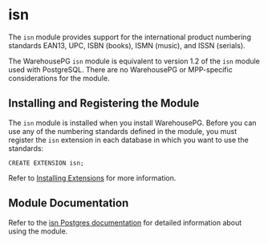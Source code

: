 # isn 

The `isn` module provides support for the international product numbering standards EAN13, UPC, ISBN (books), ISMN (music), and ISSN (serials). 

The WarehousePG `isn` module is equivalent to version 1.2 of the `isn` module used with PostgreSQL. There are no WarehousePG or MPP-specific considerations for the module.

## <a id="topic_reg"></a>Installing and Registering the Module 

The `isn` module is installed when you install WarehousePG. Before you can use any of the numbering standards defined in the module, you must register the `isn` extension in each database in which you want to use the standards:

```
CREATE EXTENSION isn;
```

Refer to [Installing Extensions](../../install_guide/install_extensions.html) for more information.

## <a id="topic_info"></a>Module Documentation 

Refer to the [isn Postgres documentation](https://www.postgresql.org/docs/9.4/isn.html) for detailed information about using the module.